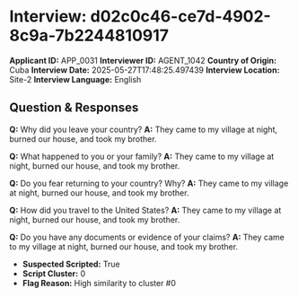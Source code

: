 # Interview: d02c0c46-ce7d-4902-8c9a-7b2244810917
**Applicant ID:** APP_0031
**Interviewer ID:** AGENT_1042
**Country of Origin:** Cuba
**Interview Date:** 2025-05-27T17:48:25.497439
**Interview Location:** Site-2
**Interview Language:** English

## Question & Responses

**Q:** Why did you leave your country?
**A:** They came to my village at night, burned our house, and took my brother.

**Q:** What happened to you or your family?
**A:** They came to my village at night, burned our house, and took my brother.

**Q:** Do you fear returning to your country? Why?
**A:** They came to my village at night, burned our house, and took my brother.

**Q:** How did you travel to the United States?
**A:** They came to my village at night, burned our house, and took my brother.

**Q:** Do you have any documents or evidence of your claims?
**A:** They came to my village at night, burned our house, and took my brother.

- **Suspected Scripted:** True
- **Script Cluster:** 0
- **Flag Reason:** High similarity to cluster #0